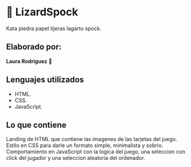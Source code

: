 # :lizard: LizardSpock
Kata piedra papel tijeras lagarto spock.

## Elaborado por:
<b>Laura Rodriguez</b> :pig_nose:

## Lenguajes utilizados

- HTML.
- CSS.
- JavaScript.

## Lo que contiene

Landing de HTML que contiene las imagenes de las tarjetas del juego.<br>
Estilo en CSS para darle un formato simple, minimalista y sobrio.<br>
Comportamiento en JavaScript con la logica del juego, una seleccion con click del jugador y una seleccion aleatoria del ordenador.<br>
